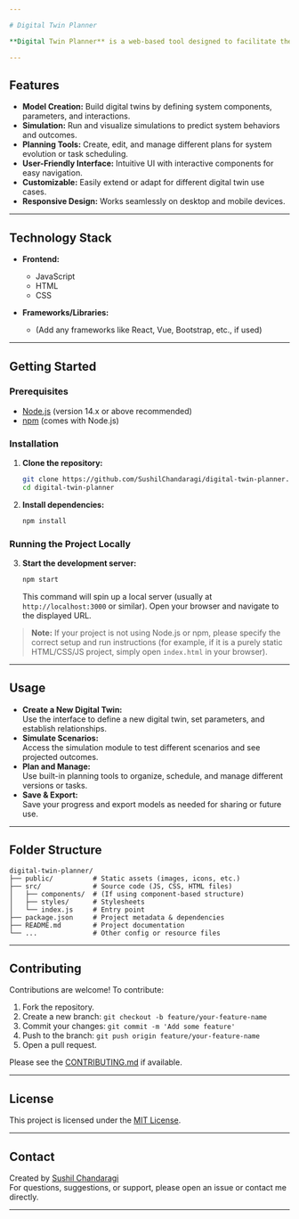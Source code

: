 ```yaml
---

# Digital Twin Planner

**Digital Twin Planner** is a web-based tool designed to facilitate the modeling, simulation, and management of digital twins for real-world systems. With a focus on usability, extensibility, and robust planning features, this project aims to empower users to create and manipulate digital representations of physical assets or processes.

---
```


## Features

- **Model Creation:** Build digital twins by defining system components, parameters, and interactions.
- **Simulation:** Run and visualize simulations to predict system behaviors and outcomes.
- **Planning Tools:** Create, edit, and manage different plans for system evolution or task scheduling.
- **User-Friendly Interface:** Intuitive UI with interactive components for easy navigation.
- **Customizable:** Easily extend or adapt for different digital twin use cases.
- **Responsive Design:** Works seamlessly on desktop and mobile devices.

---

## Technology Stack

- **Frontend:**  
  - JavaScript  
  - HTML  
  - CSS

- **Frameworks/Libraries:**  
  - (Add any frameworks like React, Vue, Bootstrap, etc., if used)

---

## Getting Started

### Prerequisites

- [Node.js](https://nodejs.org/en/) (version 14.x or above recommended)
- [npm](https://www.npmjs.com/) (comes with Node.js)

### Installation

1. **Clone the repository:**
   ```bash
   git clone https://github.com/SushilChandaragi/digital-twin-planner.git
   cd digital-twin-planner
   ```

2. **Install dependencies:**
   ```bash
   npm install
   ```

### Running the Project Locally

3. **Start the development server:**
   ```bash
   npm start
   ```
   This command will spin up a local server (usually at `http://localhost:3000` or similar). Open your browser and navigate to the displayed URL.

> **Note:** If your project is not using Node.js or npm, please specify the correct setup and run instructions (for example, if it is a purely static HTML/CSS/JS project, simply open `index.html` in your browser).

---

## Usage

- **Create a New Digital Twin:**  
  Use the interface to define a new digital twin, set parameters, and establish relationships.
- **Simulate Scenarios:**  
  Access the simulation module to test different scenarios and see projected outcomes.
- **Plan and Manage:**  
  Use built-in planning tools to organize, schedule, and manage different versions or tasks.
- **Save & Export:**  
  Save your progress and export models as needed for sharing or future use.

---

## Folder Structure

```
digital-twin-planner/
├── public/          # Static assets (images, icons, etc.)
├── src/             # Source code (JS, CSS, HTML files)
│   ├── components/  # (If using component-based structure)
│   ├── styles/      # Stylesheets
│   └── index.js     # Entry point
├── package.json     # Project metadata & dependencies
├── README.md        # Project documentation
└── ...              # Other config or resource files
```

---

## Contributing

Contributions are welcome! To contribute:

1. Fork the repository.
2. Create a new branch: `git checkout -b feature/your-feature-name`
3. Commit your changes: `git commit -m 'Add some feature'`
4. Push to the branch: `git push origin feature/your-feature-name`
5. Open a pull request.

Please see the [CONTRIBUTING.md](CONTRIBUTING.md) if available.

---

## License

This project is licensed under the [MIT License](LICENSE).

---

## Contact

Created by [Sushil Chandaragi](https://github.com/SushilChandaragi)  
For questions, suggestions, or support, please open an issue or contact me directly.

---
